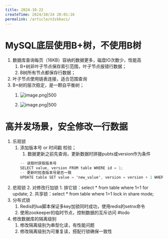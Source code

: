 ```yaml
---
title: 2024-10-22
createTime: 2024/10/24 20:01:16
permalink: /article/n3zkbacs/
---
```

# MySQL底层使用B+树，不使用B树
1. 数据库查询每页（16KB）容纳的数据更多，磁盘IO次数少，性能高
	1. B+树非叶子节点保存索引范围，叶子节点报错行数据；
	2. B树所有节点都保存行数据；
2. 叶子节点使用链表连接，适合范围查询
3. B+树的层次稳定，是一颗自平衡树；
	1. ![image.png|500](https://raw.gitmirror.com/jiuxi521/typora/master/202410221610837.png)

	2. ![image.png|500](https://raw.gitmirror.com/jiuxi521/typora/master/202410221609261.png)



# 高并发场景，安全修改一行数据
1. 乐观锁
	1. 添加版本号 or 时间戳 校验；
		1. 数据更新之前先查询，更新数据时拼接pubts或version作为条件
		```java
		-- 读取时获取版本号 
		SELECT value, version FROM table WHERE id = 1; 
		-- 更新时检查版本号是否一致 
		UPDATE table SET value = 'new_value', version = version + 1 WHERE id = 1 AND version = 10; -- 假设旧版本号是10
		```
2. 悲观锁
	2. 对修改行加锁
		1. 排它锁：select * from table where 1=1 for update;
		2. 共享锁：select * from table where 1=1 lock in share mode;
3. 分布式锁
	1. Redis的lua脚本保证多key加锁同时成功，使用redis的setnx命令
	2. 使用zookeeper的临时节点，控制数据的互斥访问 #todo 
4. 修改数据库的隔离级别
	1. 修改隔离级别为串型化读，有性能问题
	2. 修改隔离级别为可重复读，搭配行锁确保一致性
